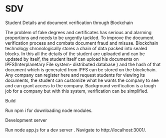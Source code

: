 # SDV
Student Details and document verification through Blockchain

The problem of fake degrees and certificates has serious and alarming proportions and needs to be urgently tackled. To improve the document verification process and combats document fraud and misuse. Blockchain technology chronologically stores a chain of data packed into sealed blocks. In this all the details of the student are uploaded and can be updated by itself, the student itself can upload his documents on IPFS(Interplanetary File system- distributed database ) and the hash of that document which is generated from IPFS can be stored on the blockchain. Any company can register here and request students for viewing its documents, the student can customize what he wants the company to see and can grant access to the company. Background verification is a tough job for a company but with this system, verification can be simplified.

Build

Run npm i for downloading node modules.  


Development server

Run node app.js for a dev server . Navigate to http://localhost:3001/.

 
